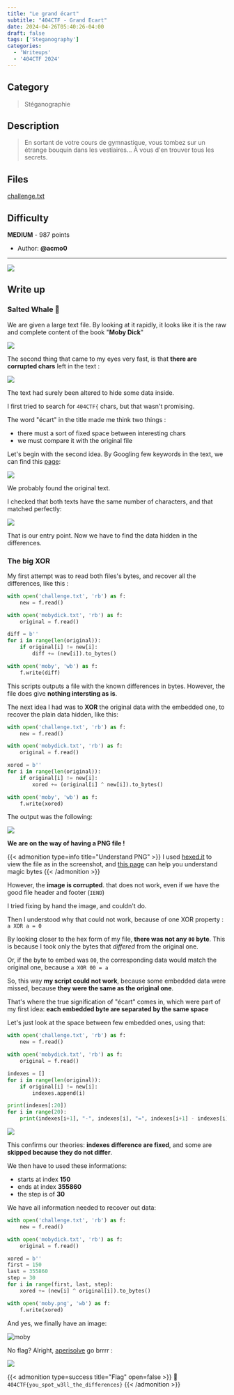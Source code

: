 ```yaml
---
title: "Le grand écart"
subtitle: "404CTF - Grand Ecart"
date: 2024-04-26T05:40:26-04:00
draft: false
tags: ['Steganography']
categories:
  - 'Writeups'
  - '404CTF 2024'
---
```


## Category

> Stéganographie

## Description

> En sortant de votre cours de gymnastique, vous tombez sur un étrange bouquin dans les vestiaires... À vous d'en trouver tous les secrets.

## Files

[challenge.txt](challenge.txt)

## Difficulty

**MEDIUM** - 987 points

- Author: **@acmo0**
---

![](screen.png)

## Write up

### Salted Whale :whale:

We are given a large text file. By looking at it rapidly, it looks like it is the raw and complete content of the book "**Moby Dick**"

![](mobydick.png)

The second thing that came to my eyes very fast, is that **there are corrupted chars** left in the text :

![](corruption.png)

The text had surely been altered to hide some data inside.

I first tried to search for `404CTF{` chars, but that wasn't promising.

The word "écart" in the title made me think two things :
- there must a sort of fixed space between interesting chars
- we must compare it with the original file

Let's begin with the second idea. By Googling few keywords in the text, we can find this [page](https://gist.github.com/StevenClontz/4445774):

![](original.png)

We probably found the original text.

I checked that both texts have the same number of characters, and that matched perfectly:

![](match_size.png)

That is our entry point. Now we have to find the data hidden in the differences.

### The big XOR

My first attempt was to read both files's bytes, and recover all the differences, like this :

```python
with open('challenge.txt', 'rb') as f:
	new = f.read()

with open('mobydick.txt', 'rb') as f:
	original = f.read()

diff = b''
for i in range(len(original)):
	if original[i] != new[i]:
		diff += (new[i]).to_bytes()

with open('moby', 'wb') as f:
	f.write(diff)
```

This scripts outputs a file with the known differences in bytes. However, the file does give __nothing intersting as is__.

The next idea I had was to **XOR** the original data with the embedded one, to recover the plain data hidden, like this:

```python
with open('challenge.txt', 'rb') as f:
	new = f.read()

with open('mobydick.txt', 'rb') as f:
	original = f.read()

xored = b''
for i in range(len(original)):
	if original[i] != new[i]:
		xored += (original[i] ^ new[i]).to_bytes()

with open('moby', 'wb') as f:
	f.write(xored)
```

The output was the following:

![](a_png.png)

**We are on the way of having a PNG file !**

{{< admonition type=info title="Understand PNG" >}}
I used [hexed.it](https://hexed.it/) to view the file as in the screenshot, and [this page](https://en.wikipedia.org/wiki/List_of_file_signatures) can help you understand magic bytes
{{< /admonition >}}

However, the **image is corrupted**. that does not work, even if we have the good file header and footer (`IEND`)

I tried fixing by hand the image, and couldn't do.

Then I understood why that could not work, because of one XOR property :
`a XOR a = 0`

By looking closer to the hex form of my file, **there was not any `00` byte**. This is because I took only the bytes that *differed* from the original one.

Or, if the byte to embed was `00`, the corresponding data would match the original one, because `a XOR 00 = a`

So, this way __my script could not work__, because some embedded data were missed, because **they were the same as the original one**.

That's where the true signification of "écart" comes in, which were part of my first idea: **each embedded byte are separated by the same space**

Let's just look at the space between few embedded ones, using that:

```python
with open('challenge.txt', 'rb') as f:
	new = f.read()

with open('mobydick.txt', 'rb') as f:
	original = f.read()

indexes = []
for i in range(len(original)):
	if original[i] != new[i]:
		indexes.append(i)

print(indexes[:20])
for i in range(20):
	print(indexes[i+1], "-", indexes[i], "=", indexes[i+1] - indexes[i])
```

![](indexes2.png)

This confirms our theories: **indexes difference are fixed**, and some are **skipped because they do not differ**.

We then have to used these informations:
- starts at index **150**
- ends at index **355860**
- the step is of **30**

We have all information needed to recover out data:
```python  
with open('challenge.txt', 'rb') as f:
	new = f.read()

with open('mobydick.txt', 'rb') as f:
	original = f.read()

xored = b''
first = 150
last = 355860
step = 30
for i in range(first, last, step):
	xored += (new[i] ^ original[i]).to_bytes()

with open('moby.png', 'wb') as f:
	f.write(xored)
```

And yes, we finally have an image:

![moby](moby.png)

No flag? Alright, [aperisolve](https://aperisolve.fr/6281adf3ebb8c5795c187350f909b00e) go brrrr :

![](flaaaaag.png)

{{< admonition type=success title="Flag" open=false >}}
:triangular_flag_on_post: `404CTF{you_spot_w3ll_the_differences}`
{{< /admonition >}}
